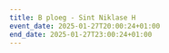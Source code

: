 ```yaml
---
title: B ploeg - Sint Niklase H
event_date: 2025-01-27T20:00:24+01:00
end_date: 2025-01-27T23:00:24+01:00
---
```

